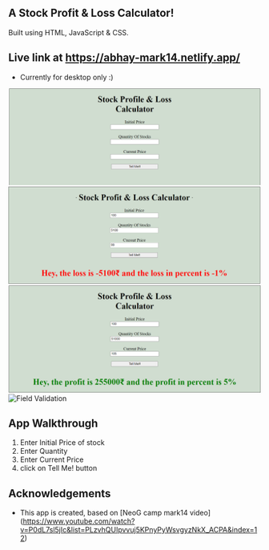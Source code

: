 ## A Stock Profit & Loss Calculator!

Built using HTML, JavaScript & CSS.

## Live link at https://abhay-mark14.netlify.app/

- Currently for desktop only :)

![App screenshot](https://github.com/abhaybharti/markFourteen/blob/main/Assets/homepage.png)
![Loss Screenshot](https://github.com/abhaybharti/markFourteen/blob/main/Assets/loss.png)
![Profit screenshot](https://github.com/abhaybharti/markFourteen/blob/main/Assets/profit.png)
![Field Validation](https://github.com/abhaybharti/markFourteen/blob/main/Assets/fieldvalidation.jpeg)

## App Walkthrough

1. Enter Initial Price of stock
2. Enter Quantity
3. Enter Current Price
4. click on Tell Me! button

## Acknowledgements

- This app is created, based on [NeoG camp mark14 video] (https://www.youtube.com/watch?v=P0dL7sl5jIc&list=PLzvhQUIpvvuj5KPnyPyWsvgyzNkX_ACPA&index=12)
